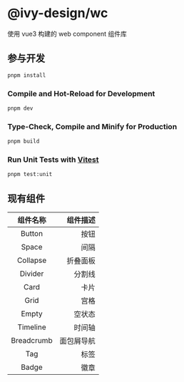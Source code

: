 # @ivy-design/wc

使用 vue3 构建的 web component 组件库

## 参与开发

```sh
pnpm install
```

### Compile and Hot-Reload for Development

```sh
pnpm dev
```

### Type-Check, Compile and Minify for Production

```sh
pnpm build
```

### Run Unit Tests with [Vitest](https://vitest.dev/)

```sh
pnpm test:unit
```

## 现有组件

|    组件名称    |  组件描述 |
|:----------:|------:|
|   Button   |    按钮 |
|   Space    |    间隔 |
|  Collapse  |  折叠面板 |
|  Divider   |   分割线 |
|    Card    |    卡片 |
|    Grid    |    宫格 |
|   Empty    |   空状态 |
|  Timeline  |   时间轴 |
| Breadcrumb | 面包屑导航 |
|    Tag     |    标签 |
|   Badge    |    徽章 |
